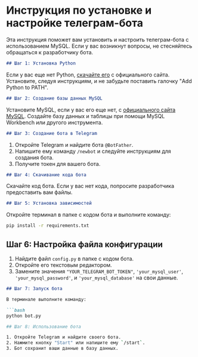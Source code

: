 # Инструкция по установке и настройке телеграм-бота

Эта инструкция поможет вам установить и настроить телеграм-бота с использованием MySQL. Если у вас возникнут вопросы, не стесняйтесь обращаться к разработчику бота.

```markdown
## Шаг 1: Установка Python
```

Если у вас еще нет Python, [скачайте его](https://www.python.org/downloads/) с официального сайта. Установите, следуя инструкциям, и не забудьте поставить галочку "Add Python to PATH".

```markdown
## Шаг 2: Создание базы данных MySQL
```

Установите MySQL, если у вас его еще нет, с [официального сайта MySQL](https://dev.mysql.com/downloads/installer/). Создайте базу данных и таблицы при помощи MySQL Workbench или другого инструмента.

```markdown
## Шаг 3: Создание бота в Telegram
```

1. Откройте Telegram и найдите бота `@BotFather`.
2. Напишите ему команду `/newbot` и следуйте инструкциям для создания бота.
3. Получите токен для вашего бота.

```markdown
## Шаг 4: Скачивание кода бота
```

Скачайте код бота. Если у вас нет кода, попросите разработчика предоставить вам файлы.

```markdown
## Шаг 5: Установка зависимостей
```

Откройте терминал в папке с кодом бота и выполните команду:

```bash
pip install -r requirements.txt
```

## Шаг 6: Настройка файла конфигурации

1. Найдите файл `config.py` в папке с кодом бота.
2. Откройте его текстовым редактором.
3. Замените значения `"YOUR_TELEGRAM_BOT_TOKEN"`, `'your_mysql_user'`, `'your_mysql_password'`, и `'your_mysql_database'` на свои данные.

```markdown
## Шаг 7: Запуск бота

В терминале выполните команду:

```bash
python bot.py

## Шаг 8: Использование бота

1. Откройте Telegram и найдите своего бота.
2. Нажмите кнопку "Start" или напишите ему `/start`.
3. Бот сохранит ваши данные в базу данных.
